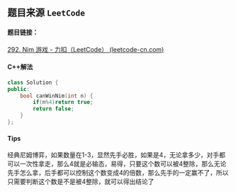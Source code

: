 ## 题目来源 `LeetCode`

#### 题目链接：

[292. Nim 游戏 - 力扣（LeetCode） (leetcode-cn.com)](https://leetcode-cn.com/problems/nim-game/)

#### C++解法

```cpp
class Solution {
public:
    bool canWinNim(int n) {
        if(n%4)return true;
        return false;
    }
};
```


#### Tips

经典尼姆博弈，如果数量在1-3，显然先手必胜，如果是4，无论拿多少，对手都可以一次性拿走，那么4就是必输态，易得，只要这个数可以被4整除，那么无论先手怎么拿，后手都可以控制这个数变成4的倍数，那么先手的一定赢不了，所以只需要判断这个数是不是被4整除，就可以得出结论了